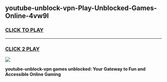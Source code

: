 
## youtube-unblock-vpn-Play-Unblocked-Games-Online-4vw9l
<h3>
<a href="https://premium76.site?title=youtube-unblock-vpn&ref=25A">CLICK TO PLAY</a></h3>
<hr>

<h3>
<a href="https://premium76.site?title=youtube-unblock-vpn&ref=25A">CLICK 2 PLAY</a>
  
</h3>

<a href="https://premium76.site?title=youtube-unblock-vpn&ref=25A"><img src="https://clearcache.store/games.png"></a>


**youtube-unblock-vpn games unblocked: Your Gateway to Fun and Accessible Online Gaming**
